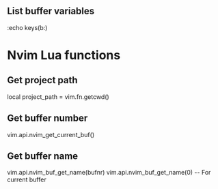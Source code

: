 
## List buffer variables
:echo keys(b:)


# Nvim Lua functions

## Get project path
local project_path = vim.fn.getcwd()

## Get buffer number
vim.api.nvim_get_current_buf()

## Get buffer name
vim.api.nvim_buf_get_name(bufnr)
vim.api.nvim_buf_get_name(0) -- For current buffer


